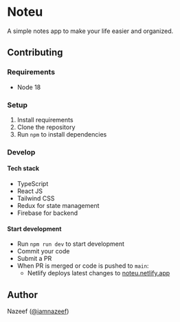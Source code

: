 # Noteu
A simple notes app to make your life easier and organized.

## Contributing

### Requirements
- Node 18

### Setup
1. Install requirements
2. Clone the repository
3. Run ```npm``` to install dependencies

### Develop

#### Tech stack
- TypeScript 
- React JS
- Tailwind CSS
- Redux for state management
- Firebase for backend

#### Start development 
- Run ```npm run dev``` to start development
- Commit your code
- Submit a PR
- When PR is merged or code is pushed to ```main```:
  - Netlify deploys latest changes to [noteu.netlify.app](https://notesbynazeef.netlify.app/)
  
## Author
Nazeef ([@iamnazeef](http://iamnazeef.netlify.app/))
